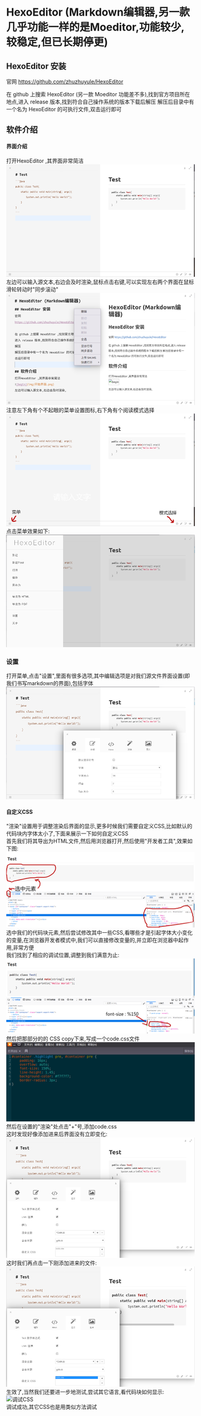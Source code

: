 # HexoEditor (Markdown编辑器,另一款几乎功能一样的是Moeditor,功能较少,较稳定,但已长期停更)
## HexoEditor 安装
官网
https://github.com/zhuzhuyule/HexoEditor

在 github 上搜索 HexoEditor (另一款 Moeditor 功能差不多),找到官方项目所在地点,进入 release 版本,找到符合自己操作系统的版本下载后解压
解压后目录中有一个名为 HexoEditor 的可执行文件,双击运行即可

## 软件介绍
#### 界面介绍
打开HexoEditor ,其界面非常简洁  
![begin](img/开始界面.png)  
左边可以输入源文本,右边会及时渲染,鼠标点击右键,可以实现左右两个界面在鼠标滑轮转动时"同步滚动"  
![同步滚动](img/同步滚动.png)  
注意左下角有个不起眼的菜单设置图标,右下角有个阅读模式选择
![菜单和阅读模式](img/开始界面2.png)  
点击菜单效果如下:  
![菜单](img/菜单.png)  

### 设置
打开菜单,点击"设置",里面有很多选项,其中编辑选项是对我们源文件界面设置(即我们书写markdown的界面),包括字体  
![编辑界面](img/设置1.png)  

#### 自定义CSS
"渲染"设置用于调整渲染后界面的显示,更多时候我们需要自定义CSS,比如默认的代码块内字体太小了,下面来展示一下如何自定义CSS  
首先我们将其导出为HTML文件,然后用浏览器打开,然后使用"开发者工具",效果如下图:  
![调试CSS](img/调试CSS-1.png)  
选中我们的代码块元素,然后尝试修改其中一些CSS,看哪些才是引起字体大小变化的变量,在浏览器开发者模式中,我们可以直接修改变量的,并立即在浏览器中起作用,非常方便  
我们找到了相应的调试位置,调整到我们满意为止:  
![调试CSS](img/调试CSS-2.png)  
然后把那部分的的 CSS copy下来,写成一个code.css文件
![调试CSS](img/修改CSS.png)  
然后在设置的"渲染"处点击"+"号,添加code.css  
这时发现好像添加进来后界面没有立即变化:
![调试CSS](img/设置2.png)  
这时我们再点击一下刚添加进来的文件:  
![调试CSS](img/设置3.png)  
生效了,当然我们还要进一步地测试,尝试其它语言,看代码块如何显示:  
![调试CSS](img/测试.png)  
调试成功,其它CSS也是用类似方法调试
